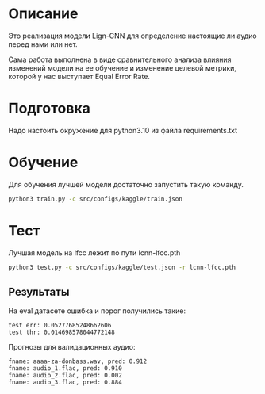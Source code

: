 # Описание

Это реализация модели Lign-CNN для определение настоящие ли аудио перед нами или
нет.

Сама работа выполнена в виде сравнительного анализа влияния изменений модели на
ее обучение и изменение целевой метрики, которой у нас выступает Equal Error
Rate.


# Подготовка

Надо настоить окружение для python3.10 из файла requirements.txt

# Обучение

Для обучения лучшей модели достаточно запустить такую команду.

```bash
python3 train.py -c src/configs/kaggle/train.json
```

# Тест

Лучшая модель на lfcc лежит по пути lcnn-lfcc.pth

```bash
python3 test.py -c src/configs/kaggle/test.json -r lcnn-lfcc.pth
```

## Результаты

На eval датасете ошибка и порог получились такие:

```
test err: 0.05277685248662606
test thr: 0.014698578044772148
```

Прогнозы для валидационных аудио:

```
fname: aaaa-za-donbass.wav, pred: 0.912
fname: audio_1.flac, pred: 0.910
fname: audio_2.flac, pred: 0.002
fname: audio_3.flac, pred: 0.884
```